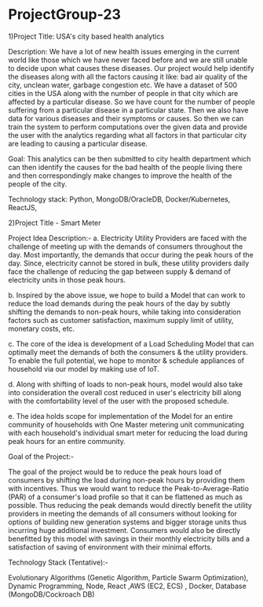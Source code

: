 # ProjectGroup-23
1)Project Title: USA's city based health analytics

Description: We have a lot of new health issues emerging in the current
world like those which we have never faced before and we are still unable
to decide upon what causes these diseases. Our project would help identify
the diseases along with all the factors causing it like: bad air quality of the city,
unclean water, garbage congestion etc. We have a dataset of 500 cities in the USA
along with the number of people in that city which are affected by a particular
disease. So we have count for the number of people suffering from a particular disease
in a particular state. Then we also have data for various diseases and their symptoms or causes.
So then we can train the system to perform computations over the given data and
provide the user with the analytics regarding what all factors in that particular city 
are leading to causing a particular disease.

Goal:
This analytics can be then submitted to city health department which can then identify
the causes for the bad health of the people living there and then correspondingly make
changes to improve the health of the people of the  city.

Technology stack:
Python, MongoDB/OracleDB, Docker/Kubernetes, ReactJS,


2)Project Title - Smart Meter

Project Idea Description:- 
a. Electricity Utility Providers are faced with the challenge of meeting up with the demands of consumers throughout the day. Most importantly, the demands that occur during the peak hours of the day. Since, electricity cannot be stored in bulk, these utility providers daily face the challenge of reducing the gap between supply & demand of electricity units in those peak hours.

b. Inspired by the above issue, we hope to build a Model that can work to reduce the load demands during the peak hours of the day by subtly shifting the demands to non-peak hours, while taking into consideration factors such as customer satisfaction, maximum supply limit of utility, monetary costs, etc. 

c. The core of the idea is development of a Load Scheduling Model that can optimally meet the demands of both the consumers & the utility providers. To enable the full potential, we hope to monitor & schedule appliances of household via our model by making use of IoT. 

d. Along with shifting of loads to non-peak hours, model would also take into consideration the overall cost reduced in user's electricity bill along with the comfortability level of the user with the proposed schedule.

e. The idea holds scope for implementation of the Model for an entire community of households with One Master metering unit communicating with each household's individual smart meter for reducing the load during peak hours for an entire community. 


Goal of the Project:- 

The goal of the project would be to reduce the peak hours load of consumers by shifting the load during non-peak hours by providing them with incentives. Thus we would want to reduce the Peak-to-Average-Ratio (PAR) of a consumer's load profile so that it can be flattened as much as possible. Thus reducing the peak demands would directly benefit the utility providers in meeting the demands of all consumers without looking for options of building new generation systems and bigger storage units thus incurring huge additional investment. Consumers would also be directly benefitted by this model with savings in their monthly electricity bills and a satisfaction of saving of environment with their minimal efforts. 

Technology Stack (Tentative):-

Evolutionary Algorithms (Genetic Algorithm, Particle Swarm Optimization), Dynamic Programming, Node, React ,AWS (EC2, ECS) , Docker, Database (MongoDB/Cockroach DB)

